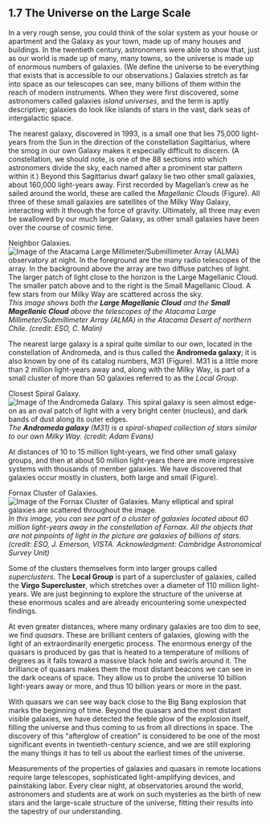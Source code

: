 ##  1.7 The Universe on the Large Scale 

In a very rough sense, you could think of the solar system as your house or apartment and the Galaxy as your town, made up of many houses and buildings. In the twentieth century, astronomers were able to show that, just as our world is made up of many, many towns, so the universe is made up of enormous numbers of galaxies. (We define the universe to be everything that exists that is accessible to our observations.) Galaxies stretch as far into space as our telescopes can see, many billions of them within the reach of modern instruments. When they were first discovered, some astronomers called galaxies _island universes_, and the term is aptly descriptive; galaxies do look like islands of stars in the vast, dark seas of intergalactic space.

The nearest galaxy, discovered in 1993, is a small one that lies 75,000 light-years from the Sun in the direction of the constellation Sagittarius, where the smog in our own Galaxy makes it especially difficult to discern. (A constellation, we should note, is one of the 88 sections into which astronomers divide the sky, each named after a prominent star pattern within it.) Beyond this Sagittarius dwarf galaxy lie two other small galaxies, about 160,000 light-years away. First recorded by Magellan’s crew as he sailed around the world, these are called the _Magellanic Clouds_ (Figure). All three of these small galaxies are satellites of the Milky Way Galaxy, interacting with it through the force of gravity. Ultimately, all three may even be swallowed by our much larger Galaxy, as other small galaxies have been over the course of cosmic time.

Neighbor Galaxies. ![Image of the Atacama Large Millimeter/Submillimeter Array \(ALMA\) observatory at night. In the foreground are the many radio telescopes of the array. In the background above the array are two diffuse patches of light. The larger patch of light close to the horizon is the Large Magellanic Cloud. The smaller patch above and to the right is the Small Magellanic Cloud. A few stars from our Milky Way are scattered across the sky.][1] _This image shows both the **Large Magellanic Cloud** and the **Small Magellanic Cloud** above the telescopes of the Atacama Large Millimeter/Submillimeter Array (ALMA) in the Atacama Desert of northern Chile. (credit: ESO, C. Malin)_

The nearest large galaxy is a spiral quite similar to our own, located in the constellation of Andromeda, and is thus called the **Andromeda galaxy**; it is also known by one of its catalog numbers, M31 (Figure). M31 is a little more than 2 million light-years away and, along with the Milky Way, is part of a small cluster of more than 50 galaxies referred to as the _Local Group_.

Closest Spiral Galaxy. ![Image of the Andromeda Galaxy. This spiral galaxy is seen almost edge-on as an oval patch of light with a very bright center \(nucleus\), and dark bands of dust along its outer edges.][2] _The **Andromeda galaxy** (M31) is a spiral-shaped collection of stars similar to our own Milky Way. (credit: Adam Evans)_

At distances of 10 to 15 million light-years, we find other small galaxy groups, and then at about 50 million light-years there are more impressive systems with thousands of member galaxies. We have discovered that galaxies occur mostly in clusters, both large and small (Figure).

Fornax Cluster of Galaxies. ![Image of the Fornax Cluster of Galaxies. Many elliptical and spiral galaxies are scattered throughout the image.][3] _In this image, you can see part of a cluster of galaxies located about 60 million light-years away in the constellation of Fornax. All the objects that are not pinpoints of light in the picture are galaxies of billions of stars. (credit: ESO, J. Emerson, VISTA. Acknowledgment: Cambridge Astronomical Survey Unit)_

Some of the clusters themselves form into larger groups called _superclusters_. The **Local Group** is part of a supercluster of galaxies, called the **Virgo Supercluster**, which stretches over a diameter of 110 million light-years. We are just beginning to explore the structure of the universe at these enormous scales and are already encountering some unexpected findings.

At even greater distances, where many ordinary galaxies are too dim to see, we find _quasars_. These are brilliant centers of galaxies, glowing with the light of an extraordinarily energetic process. The enormous energy of the quasars is produced by gas that is heated to a temperature of millions of degrees as it falls toward a massive black hole and swirls around it. The brilliance of quasars makes them the most distant beacons we can see in the dark oceans of space. They allow us to probe the universe 10 billion light-years away or more, and thus 10 billion years or more in the past.

With quasars we can see way back close to the Big Bang explosion that marks the beginning of time. Beyond the quasars and the most distant visible galaxies, we have detected the feeble glow of the explosion itself, filling the universe and thus coming to us from all directions in space. The discovery of this “afterglow of creation” is considered to be one of the most significant events in twentieth-century science, and we are still exploring the many things it has to tell us about the earliest times of the universe.

Measurements of the properties of galaxies and quasars in remote locations require large telescopes, sophisticated light-amplifying devices, and painstaking labor. Every clear night, at observatories around the world, astronomers and students are at work on such mysteries as the birth of new stars and the large-scale structure of the universe, fitting their results into the tapestry of our understanding.

   [1]: https://cnx.org/resources/d7e423967f1d1fef8bfca14f082d05e9fdee940c/OSC_Astro_01_07_NGalaxy.jpg
   [2]: https://cnx.org/resources/e8624babf6e8ecbc99887ab67f9809bf88abae1a/OSC_Astro_01_07_SShape.jpg
   [3]: https://cnx.org/resources/eab83ee51296ee491af3e77ccacd1516759b58d2/OSC_Astro_01_07_Fornax.jpg

